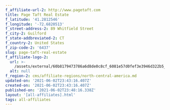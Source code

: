```yaml
---
f_affiliate-url-2: http://www.pagetaft.com
title: Page Taft Real Estate
f_latitude: '41.2812546'
f_longitude: '-72.6820513'
f_street-address-2: 89 Whitfield Street­
f_city-2: Guilford­
f_state-addbreviated-2: CT­
f_country-2: United States
f_zip-code-2: '6437'
slug: page-taft-real-estate
f_affiliate-logo-2:
  url: >-
    /assets/external/60b8179473786a6d8de0c8cf_6081e57d0fef3e3946d322b5_60785a589498d24c20f14f14_page_taft_christies_logo_square_gold717__1_.png
  alt: null
f_region-2: cms/affiliate-regions/north-central-america.md
updated-on: '2021-06-02T23:43:16.407Z'
created-on: '2021-06-02T23:43:16.407Z'
published-on: '2021-06-02T23:48:16.338Z'
layout: '[all-affiliates].html'
tags: all-affiliates
---
```



